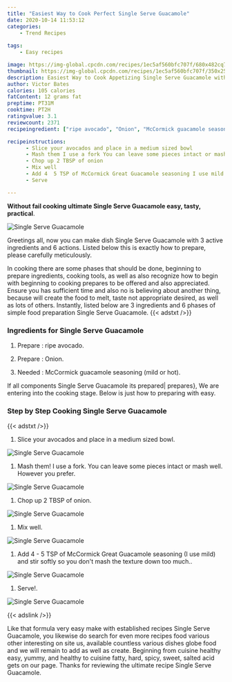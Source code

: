 ```yaml
---
title: "Easiest Way to Cook Perfect Single Serve Guacamole"
date: 2020-10-14 11:53:12
categories:
    - Trend Recipes
    
tags:
    - Easy recipes

image: https://img-global.cpcdn.com/recipes/1ec5af560bfc707f/680x482cq70/single-serve-guacamole-recipe-main-photo.jpg
thumbnail: https://img-global.cpcdn.com/recipes/1ec5af560bfc707f/350x250cq70/single-serve-guacamole-recipe-main-photo.jpg
description: Easiest Way to Cook Appetizing Single Serve Guacamole with 3 ingredients and 6 stages of easy cooking.
author: Victor Bates
calories: 105 calories
fatContent: 12 grams fat
preptime: PT31M
cooktime: PT2H
ratingvalue: 3.1
reviewcount: 2371
recipeingredient: ["ripe avocado", "Onion", "McCormick guacamole seasoning mild or hot"]

recipeinstructions: 
      - Slice your avocados and place in a medium sized bowl 
      - Mash them I use a fork You can leave some pieces intact or mash well However you prefer 
      - Chop up 2 TBSP of onion 
      - Mix well 
      - Add 4  5 TSP of McCormick Great Guacamole seasoning I use mild and stir softly so you dont mash the texture down too much 
      - Serve

---
```




**Without fail cooking ultimate Single Serve Guacamole easy, tasty, practical**. 


![Single Serve Guacamole](https://img-global.cpcdn.com/recipes/1ec5af560bfc707f/680x482cq70/single-serve-guacamole-recipe-main-photo.jpg "Single Serve Guacamole")




Greetings all, now you can make dish Single Serve Guacamole with 3 active ingredients and 6 actions. Listed below this is exactly how to prepare, please carefully meticulously.

In cooking there are some phases that should be done, beginning to prepare ingredients, cooking tools, as well as also recognize how to begin with beginning to cooking prepares to be offered and also appreciated. Ensure you has sufficient time and also no is believing about another thing, because will create the food to melt, taste not appropriate desired, as well as lots of others. Instantly, listed below are 3 ingredients and 6 phases of simple food preparation Single Serve Guacamole.
{{< adstxt />}}

### Ingredients for Single Serve Guacamole


1. Prepare  : ripe avocado.

1. Prepare  : Onion.

1. Needed  : McCormick guacamole seasoning (mild or hot).



If all components Single Serve Guacamole its prepared| prepares}, We are entering into the cooking stage. Below is just how to preparing with easy.

### Step by Step Cooking Single Serve Guacamole

{{< adstxt />}}


1. Slice your avocados and place in a medium sized bowl.



![Single Serve Guacamole](https://img-global.cpcdn.com/steps/ab2fec2ff19b5b02/160x128cq70/single-serve-guacamole-recipe-step-1-photo.jpg" "Single Serve Guacamole")



1. Mash them! I use a fork. You can leave some pieces intact or mash well. However you prefer.



![Single Serve Guacamole](https://img-global.cpcdn.com/steps/0a84568b4da9dd00/160x128cq70/single-serve-guacamole-recipe-step-2-photo.jpg" "Single Serve Guacamole")



1. Chop up 2 TBSP of onion.



![Single Serve Guacamole](https://img-global.cpcdn.com/steps/fd6d8632e6810b67/160x128cq70/single-serve-guacamole-recipe-step-3-photo.jpg" "Single Serve Guacamole")



1. Mix well.



![Single Serve Guacamole](https://img-global.cpcdn.com/steps/db37add4ecd031cf/160x128cq70/single-serve-guacamole-recipe-step-4-photo.jpg" "Single Serve Guacamole")



1. Add 4 - 5 TSP of McCormick Great Guacamole seasoning (I use mild) and stir softly so you don&#39;t mash the texture down too much..



![Single Serve Guacamole](https://img-global.cpcdn.com/steps/40433e68aa6b4e8c/160x128cq70/single-serve-guacamole-recipe-step-5-photo.jpg" "Single Serve Guacamole")



1. Serve!.



![Single Serve Guacamole](https://img-global.cpcdn.com/steps/5566a72ab0d45ac5/160x128cq70/single-serve-guacamole-recipe-step-6-photo.jpg" "Single Serve Guacamole")





{{< adslink />}}

Like that formula very easy make with established recipes Single Serve Guacamole, you likewise do search for even more recipes food various other interesting on site us, available countless various dishes globe food and we will remain to add as well as create. Beginning from cuisine healthy easy, yummy, and healthy to cuisine fatty, hard, spicy, sweet, salted acid gets on our page. Thanks for reviewing the ultimate recipe Single Serve Guacamole.
